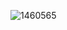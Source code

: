![1460565](https://user-images.githubusercontent.com/105137625/173499494-7bbd1b5c-f683-4288-9125-7db2f588d2f2.jpg)



